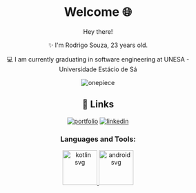 

<div align="center";>
<h1 align="center";> Welcome 🌐</h1>
  
<p>  Hey there! </p>
<p> ✨ I'm Rodrigo Souza, 23 years old. </p>
<p> 💻 I am currently graduating in software engineering at UNESA - Universidade Estácio de Sá</p>


![onepiece](https://github.com/drigothinkeR/drigothinkeR/assets/90565371/26cf89db-3a5b-4d18-b545-59da0af8520e)


  
## 🔗 Links
[![portfolio](https://img.shields.io/badge/my_portfolio-000?style=for-the-badge&logo=ko-fi&logoColor=white)](https://devdrigo2001.github.io/)
[![linkedin](https://img.shields.io/badge/linkedin-0A66C2?style=for-the-badge&logo=linkedin&logoColor=white)](https://www.linkedin.com/in/drigo7)




<h3 >Languages and Tools:</h3>
<p> 
<a href="https://kotlinlang.org" target="_blank">
  <img src="https://cdn.jsdelivr.net/gh/devicons/devicon@latest/icons/kotlin/kotlin-original-wordmark.svg" alt="kotlin svg" width="80" height="80" />
</a>
<a href="https://developer.android.com" target="_blank">
   <img src="https://cdn.jsdelivr.net/gh/devicons/devicon@latest/icons/android/android-original-wordmark.svg" alt="android svg" width ="80" height="80" />
</a>




</p>

</div>

